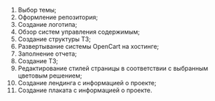 1. Выбор темы;
2. Оформление репозитория;
3. Создание логотипа;
4. Обзор систем управления содержимым;
5. Создание структуры ТЗ;
6. Развертывание системы OpenCart на хостинге;
7. Заполнение отчета;
8. Создание ТЗ;
9. Редактирование стилей страницы в соответствии с выбранным цветовым решением;
10. Создание лендинга с информацией о проекте;
11. Создание плаката с информацией о проекте.
